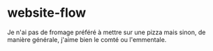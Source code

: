 # website-flow

Je n'ai pas de fromage préféré à mettre sur une pizza mais sinon, de manière générale, j'aime bien le comté ou l'emmentale. 
